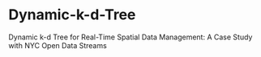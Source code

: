 # Dynamic-k-d-Tree
Dynamic k-d Tree for Real-Time Spatial Data Management: A Case Study with NYC Open Data Streams
